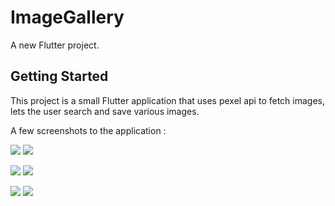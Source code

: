 
# ImageGallery

A new Flutter project.

## Getting Started

This project is a small Flutter application that uses pexel api to fetch images, lets the user search and save various images.

A few screenshots to the application :


![](images/appoverview.png) ![](images/homepage.png)

![](images/search.png) ![](images/searchresult.png)

![](images/searchresult2.png) ![](images/Screenshot_1646419588.png)
